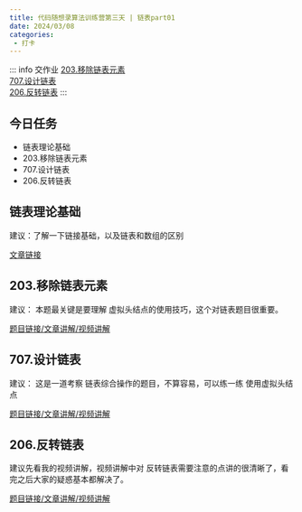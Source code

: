 ```yaml
---
title: 代码随想录算法训练营第三天 | 链表part01
date: 2024/03/08
categories:
 - 打卡
---
```

::: info 交作业
[203.移除链表元素](/blogs/algorithm/leetcode203.md)<br/>
[707.设计链表](/blogs/algorithm/leetcode707.md)<br/>
[206.反转链表](/blogs/algorithm/leetcode206.md)
:::

## 今日任务 
- 链表理论基础 
- 203.移除链表元素 
- 707.设计链表 
- 206.反转链表 

## 链表理论基础 
建议：了解一下链接基础，以及链表和数组的区别 

[文章链接](https://programmercarl.com/%E9%93%BE%E8%A1%A8%E7%90%86%E8%AE%BA%E5%9F%BA%E7%A1%80.html)

## 203.移除链表元素  
建议： 本题最关键是要理解 虚拟头结点的使用技巧，这个对链表题目很重要。

[题目链接/文章讲解/视频讲解](https://programmercarl.com/0203.%E7%A7%BB%E9%99%A4%E9%93%BE%E8%A1%A8%E5%85%83%E7%B4%A0.html)

## 707.设计链表  
建议： 这是一道考察 链表综合操作的题目，不算容易，可以练一练 使用虚拟头结点

[题目链接/文章讲解/视频讲解](https://programmercarl.com/0707.%E8%AE%BE%E8%AE%A1%E9%93%BE%E8%A1%A8.html)

## 206.反转链表 
建议先看我的视频讲解，视频讲解中对 反转链表需要注意的点讲的很清晰了，看完之后大家的疑惑基本都解决了。

[题目链接/文章讲解/视频讲解](https://programmercarl.com/0206.%E7%BF%BB%E8%BD%AC%E9%93%BE%E8%A1%A8.html)

